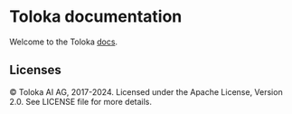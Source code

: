 # Toloka documentation

Welcome to the Toloka [docs](https://toloka.ai/en/docs/).

## Licenses

© Toloka AI AG, 2017-2024. Licensed under the Apache License, Version 2.0. See LICENSE file for more details.
